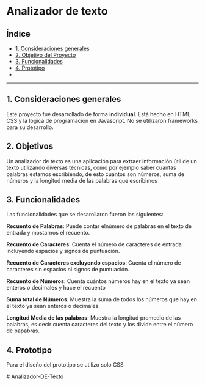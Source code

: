 # Analizador de texto

## Índice

* [1. Consideraciones generales](#1-consideraciones-generales)
* [2. Objetivo del Proyecto](#2-preámbulo)
* [3. Funcionalidades](#3-funcionalidades)
* [4. Prototipo](#4-prototipo)
* 


***

## 1. Consideraciones generales

Este proyecto fué desarrollado  de forma **individual**.
Está hecho en HTML CSS y la lógica de programación en Javascript.
No se utilizaron frameworks para su desarrollo.

## 2. Objetivos

Un analizador de texto es una aplicación para extraer información útil de un
texto utilizando diversas técnicas, como por ejemplo saber cuantas palabras 
estamos escribiendo, de esto cuantos son números, suma de números y la longitud 
media de las palabras que escribimos


## 3. Funcionalidades

Las funcionalidades que se desarollaron fueron las siguientes:

   **Recuento de Palabras**: Puede contar elnúmero de palabras en el texto de
   entrada y mostarnos el recuento.

   **Recuento de Caracteres**: Cuenta el número de caracteres de entrada incluyendo
   espacios y signos de puntuación.

   **Recuento de Caracteres excluyendo espacios**: Cuenta el número de caracteres sin espacios
   ni signos de puntuación.

   **Recuento de Números**: Cuenta cuántos números hay en el texto ya sean enteros o decimales y
   hace el recuento

   **Suma total de Números**: Muestra la suma de todos los números que hay en el texto ya sean
   enteros o decimales.

   **Longitud Media de las palabras**: Muestra la longitud promedio de las palabras, es decir cuenta 
   caracteres del texto y los divide entre el número de papabras.

## 4. Prototipo

Para el diseño del prototipo se utilizo solo CSS



#   A n a l i z a d o r - D E - T e x t o  
 
